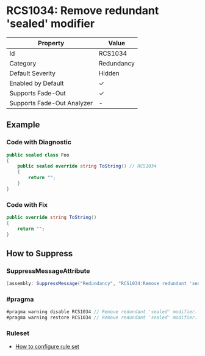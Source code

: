 # RCS1034: Remove redundant 'sealed' modifier

| Property                    | Value      |
| --------------------------- | ---------- |
| Id                          | RCS1034    |
| Category                    | Redundancy |
| Default Severity            | Hidden     |
| Enabled by Default          | &#x2713;   |
| Supports Fade\-Out          | &#x2713;   |
| Supports Fade\-Out Analyzer | -          |

## Example

### Code with Diagnostic

```csharp
public sealed class Foo
{
    public sealed override string ToString() // RCS1034
    {
        return "";
    }
}
```

### Code with Fix

```csharp
public override string ToString()
{
    return "";
}
```

## How to Suppress

### SuppressMessageAttribute

```csharp
[assembly: SuppressMessage("Redundancy", "RCS1034:Remove redundant 'sealed' modifier.", Justification = "<Pending>")]
```

### \#pragma

```csharp
#pragma warning disable RCS1034 // Remove redundant 'sealed' modifier.
#pragma warning restore RCS1034 // Remove redundant 'sealed' modifier.
```

### Ruleset

* [How to configure rule set](../HowToConfigureAnalyzers.md)
